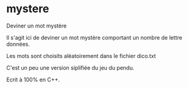 # mystere
Deviner un mot mystère

Il s'agit ici de deviner un mot mystère comportant 
un nombre de lettre données.

Les mots sont choisits aléatoirement dans le fichier dico.txt

C'est un peu une version siplifiée du jeu du pendu.

Ecrit à 100% en C++.
